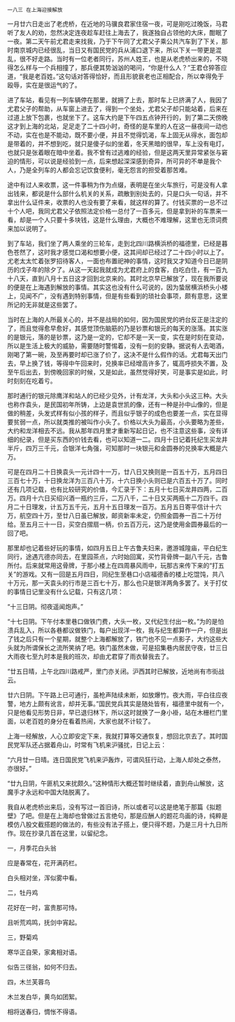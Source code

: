     一八三 在上海迎接解放 

   一月廿六日走出了老虎桥，在近地的马骥良君家住宿一夜，可是刚吃过晚饭，马君听了友人的劝，忽然决定连夜趁车赶往上海去了，我遂独自占领他的大床，酣眠了一夜。第二天午前尤君走来找我，乃于下午同了尤君父子乘公共汽车到了下关，那时南京城内已经很乱，当日又有国民党的兵从浦口退下来，所以下关一带更是混乱，很不好走路。当时有一位老者同行，苏州人姓王，也是从老虎桥出来的，不晓得怎么样与一个兵相撞了，那兵便其势汹汹的喝问，“你是什么人？”王君仓猝答应道，“我是老百姓。”这句话对答得恰好，而且形貌衰老也正相配合，所以幸得免于殴辱，实在是很运气的了。

   进了车站，看见有一列车辆停在那里，就拥了上去，那时车上已挤满了人，我因了尤君父子的帮助，从车窗上进去了，得到一个坐处，尤君父子却只能站着，后来在过道上放下包裹，也就坐下了。这车大约是下午四五点钟开行的，到了第二天傍晚这才到上海的北站，足足走了二十四小时，奇怪的是车里的人在这一昼夜间一动也不动，实在也是不能动，既不要小便，并且不觉得饥渴，车上固无从得水，面包却是带着的，并不想到吃，就只是傻子似的坐着，冬天黑暗的很早，车上没有电灯，也就只是张着眼在暗中坐着。我不曾有过逃难的经验，但是这两天里异常紧张与窘迫的情形，可以说是经验到一点，后来想起深深感到奇异，所可异的不单是我个人，乃是全列车的人都会忘记饮食便利，毫无怨言的担受着那苦难。

   途中有过人来收票，这一件事稍为作为点缀，表明是在坐火车旅行，可是没有人拿出钱来，都说是什么部什么机关的关系，疏散到别处去的，只是口头一句话，并不拿出什么证件来，收票的人也没有要了来看，就这样的算了。付钱买票的一总不过十个人吧，我同尤君父子依照法定价格一总付了一百多元，但是拿到补的车票来一看，却是一个人只要十多块钱，这是什么理由，大概也不难理解，这里也无须词费来加以说明了。

   到了车站，我们坐了两人乘坐的三轮车，走到北四川路横浜桥的福德里，已经是暮色苍然了，这时我才感觉口渴和想要小便，这其间却已经过了二十四小时以上了。尤老太太忙着张罗招待客人，一面也布置祀神的事情，这时我又才知道今日已是阴历的戊子年的除夕了。从这一天起我就成为尤君府上的食客，白吃白住，有一百九十八天，直到八月十五日这才回到北京来的。其时北京早已解放了，现在我所要说的便是在上海遇到解放的事情。其实这也没有什么可说的，因为蛰居横浜桥头小楼上，见闻不广，没有遇到特别事情，但是有些看到的琐社会事项，颇有意思，这里所记的无非就是这些罢了。

   当时在上海的人所最关心的，并不是战局的如何，因为国民党的坍台反正是注定的了，而且觉得愈早愈好，其感觉顶伤脑筋的乃是钞票和银元的每天的涨落。其实涨的是银元，落的是钞票，这乃是一定的，它却不是一天一变，实在是时刻在变动，所以是生活上极大的威胁，需要随时警惕着，没有一刻的安静。据说有人去喝酒，刚喝了第一碗，及至再要时却已涨了价了，这决不是什么假作的话。尤君每天出门去，早上换了钱，等得中午回来时，兑换率已经增高许多了，辄高呼损失不置，及至午后出去，到傍晚回家的时候，又是如此，虽然觉得好笑，可是事实是如此，时时刻刻在吃着亏。

   那时通行的银元除鹰洋和站人的已经少见外，计有龙洋，大头和小头这三种。大头也称作袁头，是民国初年所铸，上边是袁世凯的像，还有一种是孙中山像的，但是做的稍差，头发式样有似小孩的样子，而且似乎银子的成色也要差一点，实在显得要贫弱一点，所以就类推的被叫作小头了。价格以大头为最高，小头要略为差些，大约和龙洋相去不远。我从那年四月里才重新写起日记，也不注意这些事，没有详细的纪录，但是买东西的价钱去看，也可以知道一二。四月十日记着托纪生买龙井半斤，四万三千元，合银洋七角强，可知那时一块银元和金圆券的兑换率大概是六万。

   可是在四月二十日换袁头一元计四十一万，廿八日又换则是一百五十万，五月四日三百七十万，十日换龙洋为三百八十万，十六日换小头则已是六百五十万了。同时还有几项记载，也有比较研究的价值，今汇录于下：五月十七日买龙井四两，二百万。四月十六日买绍兴酒一瓶约三斤，二万八千，二十日又买两瓶十二万四千。四月二十日理发，计五万五千元，五月十五日理发一百万。五月五日寄平信计十六万，航空四十万，至廿八日虽已解放，邮资新率未定，仍照金圆券一百二十万付给。至五月三十一日，买空白摺扇一柄，价五百万元，这乃是使用金圆券最后的一回了吧。

   那里却也记着些好玩的事情，如四月五日上午古鲁夫妇来，邀游城隍庙，平白纪生同行，途遇亢德亦同去，在里园茶点，六时始回寓，买竹背骨牌一副八千元，古鲁所付。后来就常用这骨牌，于那小楼上在四周暴风雨中，玩那古来传下来的“打五关”的游戏。又有一回是五月四日，同纪生至巷口小店福德香的楼上吃馄饨，共八十万元，那一天袁头的行市是三百七十万，那么也只是银洋两角多罢了。关于打仗的事情日记里没有什么记载，只有这几项：

   “十三日阴。彻夜遥闻炮声。”

   “十七日阴。下午付本里巷口做铁门费，大头一枚，又代纪生付出一枚。”为的是怕溃兵乱入，所以各巷都议做铁门，每户出现洋一枚，我与纪生都算作一户，但是出了钱之后只有一个星期，就整个上海都解放了，铁门也不见一点影子，大约这些大头就为所谓保长之流所笑纳了吧。铁门虽然未做，可是招集巷内居民守夜，廿三日大雨夜七至九时本是我的班次，却由尤君穿了雨衣替我去了。

   “廿五日晴，上午北四川路戒严，里门亦关闭。沪西其时已解放，近地尚有市街战云。

   廿六日阴。下午路上已可通行，虽枪声陆续未断，如放爆竹。夜大雨，平白往应夜警，地方上颇有讹言，却并无事。”国民党兵其实是随处皆有，福德里中就有一个，只是他看见形势日非，早已退归林下，所以这时就换了一身小褂，站在木栅栏门里面，以老百姓的身分在看着热闹，大家也就不计较了。

   上海一经解放，人心立即安定下来，我就打算等交通恢复，想回北京去了。其时国民党军队还占据着舟山，时常有飞机来沪骚扰，日记上云：

   “六月廿一日晴。连日国民党飞机来沪轰炸，可谓风狂行动，上海人却处之泰然，亦很好。”

   “廿九日阴，午匪机又来扰颇久。”这种情形大概还暂时继续着，直到舟山解放，这魔手才永远和中国大陆脱离了。

   我自从老虎桥出来后，没有写过一首旧诗，所以或者可以这是绝笔于那篇《拟题壁》了吧。但是在上海却也曾做过五言绝句，那是应酬人的题花鸟画的诗，纯粹是模仿八股文截搭题的做法的，有些没有法子搭上，便只得不题，乃是三月十九日所作。现在抄录几首在这里，以留纪念。

   一，月季花白头翁

   应是春常在，花开满药栏。

   白头相对坐，浑似雾中看。

   二，牡丹鸡

   花好在一时，富贵那可恃。

   且听荒鸡鸣，抚剑中宵起。

   三，野菊鸡

   寒华正自荣，家禽相对语。

   似告三径翁，如何不归去。

   四，木兰芙蓉鸟

   木兰发白华，黄鸟如团絮。

   相将送春归，惆怅不得语。

